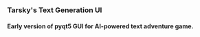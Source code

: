 <h3>Tarsky's Text Generation UI</h3>
<h4>Early version of pyqt5 GUI for AI-powered text adventure game.</h4>
